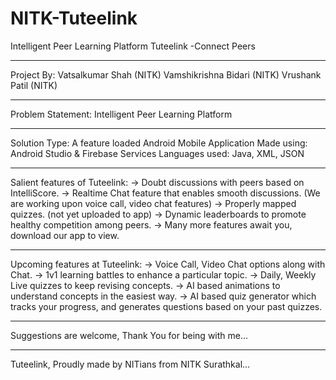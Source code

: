 # NITK-Tuteelink
Intelligent Peer Learning Platform
Tuteelink
-Connect Peers

------------------------------------------------------------

Project By:
Vatsalkumar Shah (NITK)
Vamshikrishna Bidari (NITK)
Vrushank Patil (NITK)

------------------------------------------------------------

Problem Statement: Intelligent Peer Learning Platform

------------------------------------------------------------

Solution Type: A feature loaded Android Mobile Application
Made using: Android Studio & Firebase Services
Languages used: Java, XML, JSON

------------------------------------------------------------

Salient features of Tuteelink:
-> Doubt discussions with peers based on IntelliScore.
-> Realtime Chat feature that enables smooth discussions.
(We are working upon voice call, video chat features)
-> Properly mapped quizzes. (not yet uploaded to app)
-> Dynamic leaderboards to promote healthy competition
among peers.
-> Many more features await you, download our app to view.

------------------------------------------------------------

Upcoming features at Tuteelink:
-> Voice Call, Video Chat options along with Chat.
-> 1v1 learning battles to enhance a particular topic.
-> Daily, Weekly Live quizzes to keep revising concepts.
-> AI based animations to understand concepts in the
easiest way.
-> AI based quiz generator which tracks your progress,
and generates questions based on your past quizzes.

------------------------------------------------------------

Suggestions are welcome,
Thank You for being with me...

------------------------------------------------------------

Tuteelink,
Proudly made by NITians from NITK Surathkal...
